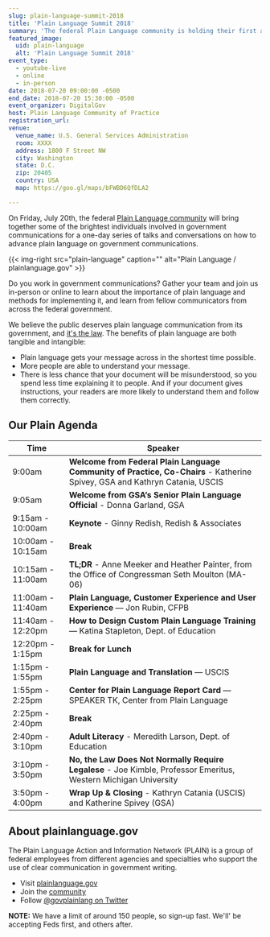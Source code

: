 ```yaml
---
slug: plain-language-summit-2018
title: 'Plain Language Summit 2018'
summary: 'The federal Plain Language community is holding their first all-day summit in Washington D.C., and you’re invited!'
featured_image:
  uid: plain-language
  alt: 'Plain Language Summit 2018'
event_type:
  - youtube-live
  - online
  - in-person
date: 2018-07-20 09:00:00 -0500
end_date: 2018-07-20 15:30:00 -0500
event_organizer: DigitalGov
host: Plain Language Community of Practice
registration_url:
venue:
  venue_name: U.S. General Services Administration
  room: XXXX
  address: 1800 F Street NW
  city: Washington
  state: D.C.
  zip: 20405
  country: USA
  map: https://goo.gl/maps/bFWBD6QfDLA2

---
```


On Friday, July 20th, the federal [Plain Language community](https://digital.gov/communities/plain-language/) will bring together some of the brightest individuals involved in government communications for a one-day series of talks and conversations on how to advance plain language on government communications.

{{< img-right src="plain-language" caption="" alt="Plain Language / plainlanguage.gov" >}}

Do you work in government communications? Gather your team and join us in-person or online to learn about the importance of plain language and methods for implementing it, and learn from fellow communicators from across the federal government.

We believe the public deserves plain language communication from its government, and [it's the law](https://www.plainlanguage.gov/law/). The benefits of plain language are both tangible and intangible:

- Plain language gets your message across in the shortest time possible.
- More people are able to understand your message.
- There is less chance that your document will be misunderstood, so you spend less time explaining it to people. And if your document gives instructions, your readers are more likely to understand them and follow them correctly.

## Our Plain Agenda

| Time              | Speaker                                                                                                                     |
|-------------------|-----------------------------------------------------------------------------------------------------------------------------|
| 9:00am            | **Welcome from Federal Plain Language Community of Practice, Co-Chairs** - Katherine Spivey, GSA and Kathryn Catania, USCIS |
| 9:05am            | **Welcome from GSA’s Senior Plain Language Official** - Donna Garland, GSA                                                  |
| 9:15am - 10:00am  | **Keynote** - Ginny Redish, Redish & Associates                                                                             |
| 10:00am - 10:15am | **Break**                                                                                                                   |
| 10:15am - 11:00am | **TL;DR** - Anne Meeker and Heather Painter, from the Office of Congressman Seth Moulton (MA-06)                            |
| 11:00am - 11:40am | **Plain Language, Customer Experience and User Experience** — Jon Rubin, CFPB                                               |
| 11:40am - 12:20pm | **How to Design Custom Plain Language Training** — Katina Stapleton, Dept. of Education                                     |
| 12:20pm - 1:15pm  | **Break for Lunch**                                                                                                         |
| 1:15pm - 1:55pm   | **Plain Language and Translation** — USCIS                                                                                  |
| 1:55pm - 2:25pm   | **Center for Plain Language Report Card** — SPEAKER TK, Center from Plain Language                                          |
| 2:25pm - 2:40pm   | **Break**                                                                                                                   |
| 2:40pm - 3:10pm   | **Adult Literacy** - Meredith Larson, Dept. of Education                                                                    |
| 3:10pm - 3:50pm   | **No, the Law Does Not Normally Require Legalese** - Joe Kimble, Professor Emeritus, Western Michigan University            |
| 3:50pm - 4:00pm   | **Wrap Up & Closing** - Kathryn Catania (USCIS) and Katherine Spivey (GSA)                                                  |


## About plainlanguage.gov

The Plain Language Action and Information Network (PLAIN) is a group of federal employees from different agencies and specialties who support the use of clear communication in government writing.

- Visit [plainlanguage.gov](https://www.plainlanguage.gov/)
- Join the [community](https://digital.gov/communities/plain-language/)
- Follow [@govplainlang on Twitter](https://twitter.com/govplainlang)

**NOTE:** We have a limit of around 150 people, so sign-up fast. We'll' be accepting Feds first, and others after.
